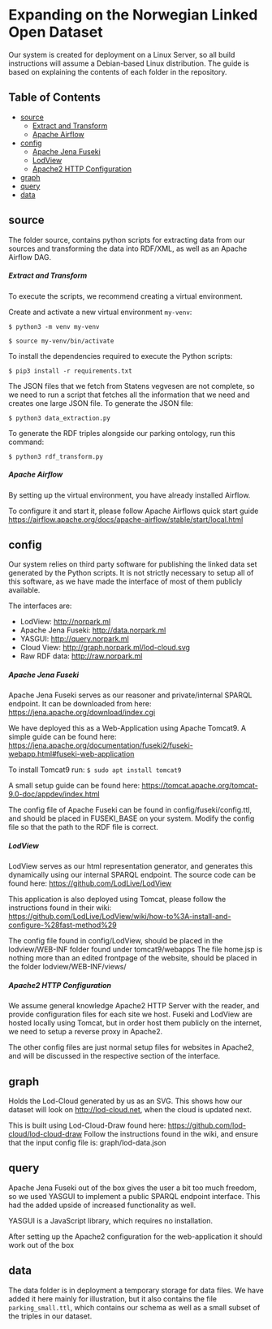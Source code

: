 # Expanding on the Norwegian Linked Open Dataset

Our system is created for deployment on a Linux Server, so all build instructions will assume a Debian-based Linux distribution. The guide is based on explaining the contents of each folder in the repository.


## Table of Contents
* [source](#source)
	* [Extract and Transform](#extract-and-transform)
	* [Apache Airflow](#extract-and-transform)
* [config](#config)
	* [Apache Jena Fuseki](#apache-jena-fuseki)
	* [LodView](#lodview)
	* [Apache2 HTTP Configuration](#apache2-http-configuration)
* [graph](#graph)
* [query](#query)
* [data](#data)



## source

The folder source, contains python scripts for extracting data from our sources and transforming the data into RDF/XML, as well as an Apache Airflow DAG.

##### Extract and Transform

To execute the scripts, we recommend creating a virtual environment.

Create and activate a new virtual environment `my-venv`:

`$ python3 -m venv my-venv`

`$ source my-venv/bin/activate`


To install the dependencies required to execute the Python scripts:

`$ pip3 install -r requirements.txt`


The JSON files that we fetch from Statens vegvesen are not complete, so we need to run a script that fetches all the information that we need and creates one large JSON file. To generate the JSON file:

`$ python3 data_extraction.py`


To generate the RDF triples alongside our parking ontology, run this command:

`$ python3 rdf_transform.py`


##### Apache Airflow

By setting up the virtual environment, you have already installed Airflow.

To configure it and start it, please follow Apache Airflows quick start guide <https://airflow.apache.org/docs/apache-airflow/stable/start/local.html>


## config

Our system relies on third party software for publishing the linked data set generated by the Python scripts. It is not strictly necessary to setup all of this software, as we have made the interface of most of them publicly available.

The interfaces are:

* LodView: <http://norpark.ml>
* Apache Jena Fuseki: <http://data.norpark.ml>
* YASGUI: <http://query.norpark.ml>
* Cloud View: <http://graph.norpark.ml/lod-cloud.svg>
* Raw RDF data: <http://raw.norpark.ml>


##### Apache Jena Fuseki

Apache Jena Fuseki serves as our reasoner and private/internal SPARQL endpoint. It can be downloaded from here: <https://jena.apache.org/download/index.cgi>

We have deployed this as a Web-Application using Apache Tomcat9. A simple guide can be found here: <https://jena.apache.org/documentation/fuseki2/fuseki-webapp.html#fuseki-web-application>

To install Tomcat9 run: 
`$ sudo apt install tomcat9`

A small setup guide can be found here:
<https://tomcat.apache.org/tomcat-9.0-doc/appdev/index.html>

The config file of Apache Fuseki can be found in config/fuseki/config.ttl, and should be placed in FUSEKI_BASE on your system. Modify the config file so that the path to the RDF file is correct.



##### LodView

LodView serves as our html representation generator, and generates this dynamically using our internal SPARQL endpoint. The source code can be found here: <https://github.com/LodLive/LodView>

This application is also deployed using Tomcat, please follow the instructions found in their wiki: <https://github.com/LodLive/LodView/wiki/how-to%3A-install-and-configure-%28fast-method%29>

The config file found in config/LodView, should be placed in the lodview/WEB-INF folder found under tomcat9/webapps
The file home.jsp is nothing more than an edited frontpage of the website, should be placed in the folder lodview/WEB-INF/views/



##### Apache2 HTTP Configuration

We assume general knowledge Apache2 HTTP Server with the reader, and provide configuration files for each site we host. 
Fuseki and LodView are hosted locally using Tomcat, but in order host them publicly on the internet, we need to setup a reverse proxy in Apache2.

The other config files are just normal setup files for websites in Apache2, and will be discussed in the respective section of the interface.


## graph

Holds the Lod-Cloud generated by us as an SVG. 
This shows how our dataset will look on <http://lod-cloud.net>, when the cloud is updated next.

This is built using Lod-Cloud-Draw found here: <https://github.com/lod-cloud/lod-cloud-draw>
Follow the instructions found in the wiki, and ensure that the input config file is: 
graph/lod-data.json


## query

Apache Jena Fuseki out of the box gives the user a bit too much freedom, so we used YASGUI to implement a public SPARQL endpoint interface. This had the added upside of increased functionality as well.

YASGUI is a JavaScript library, which requires no installation. 

After setting up the Apache2 configuration for the web-application it should work out of the box



## data

The data folder is in deployment a temporary storage for data files. We have added it here mainly for illustration, but it also contains the file `parking_small.ttl`, which contains our schema as well as a small subset of the triples in our dataset.
